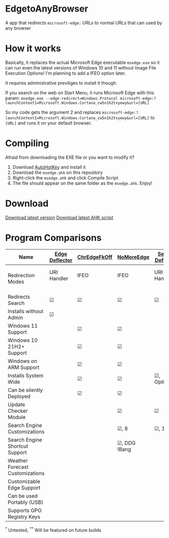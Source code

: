 # EdgetoAnyBrowser
A app that redirects `microsoft-edge:` URLs to normal URLs that can used by any browser

# How it works
Basically, it replaces the actual Microsoft Edge executable `msedge.exe` so it can run even the latest versions of Windows 10 and 11 without Image File Execution Options! I'm planning to add a IFEO option later.

It requires administrative previliges to install it though.

If you search on the web on Start Menu, it runs Microsoft Edge with this param:
`msedge.exe --edge-redirect=Windows.Protocol microsoft-edge:?launchContext1=Microsoft.Windows.Cortana_cw5n1h2txyewy&url=[URL]`

So my code gets the argument 2 and replaces `microsoft-edge:?launchContext1=Microsoft.Windows.Cortana_cw5n1h2txyewy&url=[URL]`
to `[URL]` and runs it on your default browser.

# Compiling
Afraid from downloading the EXE file or you want to modify it?
1. Download [AutoHotKey](https://autohotkey.com/download) and install it
2. Download the `msedge.ahk` on this repository
3. Right-click the `msedge.ahk` and click Compile Script
4. The file should appear on the same folder as the `msedge.ahk`. Enjoy!

# Download
[Download latest version](https://github.com/jbcarreon123/EdgetoAnyBrowser/releases/latest/download/MSEdgeRedirect.exe)
[Download latest AHK script](https://github.com/jbcarreon123/EdgetoAnyBrowser/raw/main/msedge.ahk)


# Program Comparisons
Name|[Edge Deflector](https://github.com/da2x/EdgeDeflector)|[ChrEdgeFkOff](https://github.com/AveYo/fox/blob/main/ChrEdgeFkOff.cmd)|[NoMoreEdge](https://github.com/HarshalKudale/NoMoreEdge)|[Search Deflector](https://github.com/spikespaz/search-deflector)|[MSEdgeRedirect](https://github.com/rcmaehl/MSEdgeRedirect/)|[EdgetoAnyBrowser](github.com/jbcarreon123/EdgetoAnyBrowser)
----|----|----|----|----|----|----|
Redirection Modes|URI Handler<br/><br/>|IFEO<br/><br/>|IFEO<br/><br/>|URI Handler<br/><br/>|URI Detection<br/>or IFEO|Replaces Edge Executable<br/>(URI Detection)<br/> or IFEO<sup>**</sup>|
Redirects Search|☑|☑|☑|☑|☑|☑|
Installs without Admin|☑| | | |☑| 
Windows 11 Support| |☑|☑| |☑|☑|
Windows 10 21H2+ Support| |☑|☑| |☑|☑|
Windows on ARM Support| |☑|☑| | |
Installs System Wide| |☑|☑|☑, Optionally|☑|☑|
Can be silently Deployed| |☑|☑| |☑| |<sup>*</sup>|
Update Checker Module| | |☑|☑|☑|<sup>**</sup>|
Search Engine Customizations| | |☑, 8|☑, 14|☑, 9|<sup>**</sup>|
Search Engine Shortcut Support| | |☑, DDG !Bang| | |<sup>**</sup>|
Weather Forecast Customizations| | | | |☑, 6| |
Customizable Edge Support| | | | |☑|<sup>**</sup>|
Can be used Portably (USB)| | | | |☑| |
Supports GPO Registry Keys| | | | |☑| |

<sup>*</sup> Untested, <sup>**</sup> Will be featured on future builds
